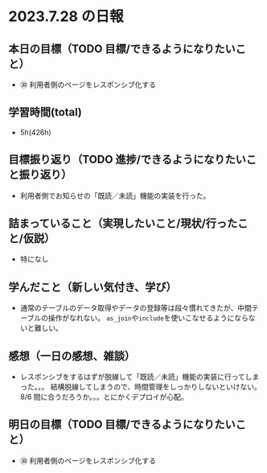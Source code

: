# 2023.7.28 の日報

## 本日の目標（TODO 目標/できるようになりたいこと）

- ㉚ 利用者側のページをレスポンシブ化する

## 学習時間(total)

- 5h(426h)

## 目標振り返り（TODO 進捗/できるようになりたいこと振り返り）

- 利用者側でお知らせの「既読／未読」機能の実装を行った。

## 詰まっていること（実現したいこと/現状/行ったこと/仮説）

- 特になし

## 学んだこと（新しい気付き、学び）

- 通常のテーブルのデータ取得やデータの登録等は段々慣れてきたが、中間テーブルの操作がなれない。
  `as_join`や`include`を使いこなせるようにならないと難しい。

## 感想（一日の感想、雑談）

- レスポンシブをするはずが脱線して「既読／未読」機能の実装に行ってしまった。。。
  結構脱線してしまうので、時間管理をしっかりしないといけない。
  8/6 間に合うだろうか。。。とにかくデプロイが心配。

## 明日の目標（TODO 目標/できるようになりたいこと）

- ㉚ 利用者側のページをレスポンシブ化する
